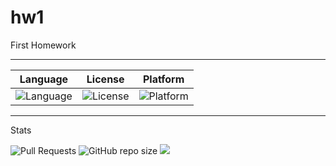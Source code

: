 # hw1
First Homework

---


| Language | License | Platform |
| --- | ---- | ------ | 
| ![Language](https://img.shields.io/badge/Python-14354C?style=flat&logo=python&logoColor=white) | ![License](https://img.shields.io/github/license/gitsetgopack/hw1) | ![Platform](https://img.shields.io/badge/Linux-FCC624?style=flat&logo=linux&logoColor=black) |





---
Stats 

![Pull Requests](https://img.shields.io/github/issues-pr/gitsetgopack/hw1) 
![GitHub repo size](https://img.shields.io/github/repo-size/gitsetgopack/hw1)
![](http://unmaintained.tech/badge.svg)


